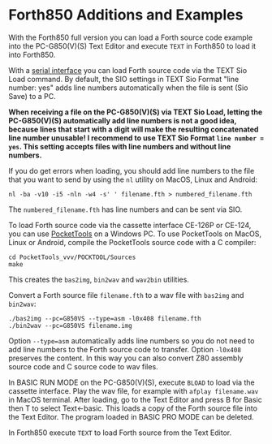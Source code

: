 Forth850 Additions and Examples
===============================

With the Forth850 full version you can load a Forth source code example into
the PC-G850(V)(S) Text Editor and execute `TEXT` in Forth850 to load it into
Forth850.

With a [serial interface](https://www.hpmuseum.org/forum/thread-19431-post-169250.html#pid169250)
you can load Forth source code via the TEXT Sio Load command.  By default, the
SIO settings in TEXT Sio Format "line number: yes" adds line numbers
automatically when the file is sent (Sio Save) to a PC.

**When receiving a file on the PC-G850(V)(S) via TEXT Sio Load, letting the
PC-G850(V)(S) automatically add line numbers is not a good idea, because lines
that start with a digit will make the resulting concatenated line number
unusable! I recommend to use TEXT Sio Format `line number = yes`.  This
setting accepts files with line numbers and without line numbers.**

If you do get errors when loading, you should add line numbers to the file that
you want to send by using the `nl` utility on MacOS, Linux and Android:

    nl -ba -v10 -i5 -nln -w4 -s' ' filename.fth > numbered_filename.fth

The `numbered_filename.fth` has line numbers and can be sent via SIO.

To load Forth source code via the cassette interface CE-126P or CE-124, you can
use [PocketTools](https://www.peil-partner.de/ifhe.de/sharp/) on a Windows PC.
To use PocketTools on MacOS, Linux or Android, compile the PocketTools source
code with a C compiler:

    cd PocketTools_vvv/POCKTOOL/Sources
    make

This creates the `bas2img`, `bin2wav` and `wav2bin` utilities.

Convert a Forth source file `filename.fth` to a wav file with `bas2img` and
`bin2wav`:

    ./bas2img --pc=G850VS --type=asm -l0x408 filename.fth
    ./bin2wav --pc=G850VS filename.img

Option `--type=asm` automatically adds line numbers so you do not need to add
line numbers to the Forth source code to transfer.  Option `-l0x408` preserves
the content.  In this way you can also convert Z80 assembly source code and C
source code to wav files.

In BASIC RUN MODE on the PC-G850(V)(S), execute `BLOAD` to load via the
cassette interface.  Play the wav file, for example with `afplay filename.wav`
in MacOS terminal.  After loading, go to the Text Editor and press B for Basic
then T to select Text<-basic.  This loads a copy of the Forth source file into
the Text Editor.  The program loaded in BASIC PRO MODE can be deleted.

In Forth850 execute `TEXT` to load Forth source from the Text Editor.
